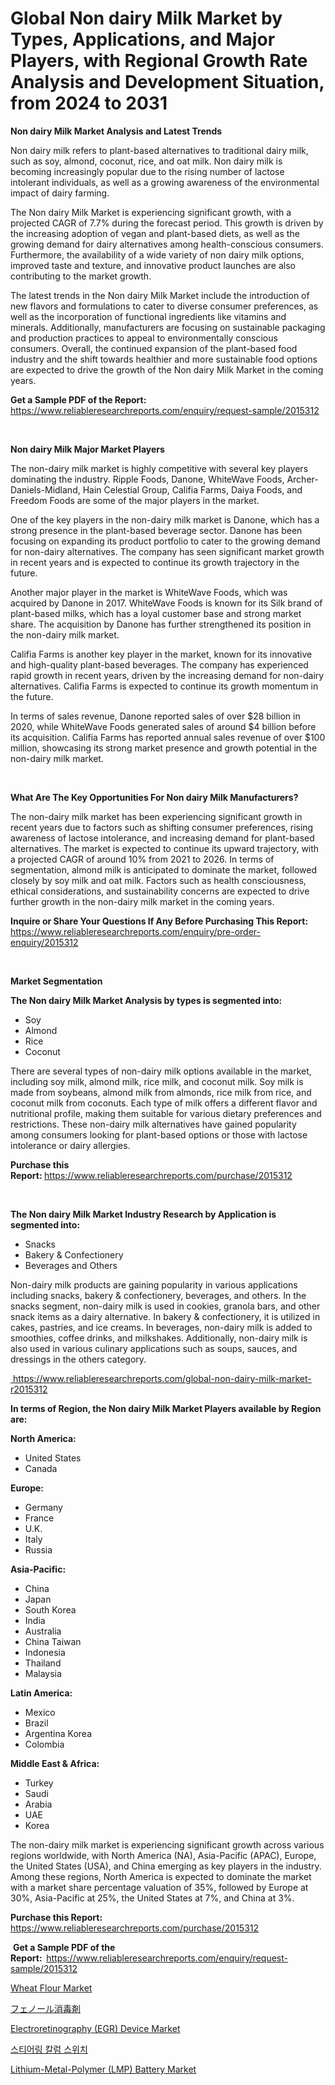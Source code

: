 <p><h1>Global Non dairy Milk Market by Types, Applications, and Major Players, with Regional Growth Rate Analysis and Development Situation, from 2024 to 2031</h1></p><p><strong>Non dairy Milk Market Analysis and Latest Trends</strong></p>
<p><p>Non dairy milk refers to plant-based alternatives to traditional dairy milk, such as soy, almond, coconut, rice, and oat milk. Non dairy milk is becoming increasingly popular due to the rising number of lactose intolerant individuals, as well as a growing awareness of the environmental impact of dairy farming.</p><p>The Non dairy Milk Market is experiencing significant growth, with a projected CAGR of 7.7% during the forecast period. This growth is driven by the increasing adoption of vegan and plant-based diets, as well as the growing demand for dairy alternatives among health-conscious consumers. Furthermore, the availability of a wide variety of non dairy milk options, improved taste and texture, and innovative product launches are also contributing to the market growth.</p><p>The latest trends in the Non dairy Milk Market include the introduction of new flavors and formulations to cater to diverse consumer preferences, as well as the incorporation of functional ingredients like vitamins and minerals. Additionally, manufacturers are focusing on sustainable packaging and production practices to appeal to environmentally conscious consumers. Overall, the continued expansion of the plant-based food industry and the shift towards healthier and more sustainable food options are expected to drive the growth of the Non dairy Milk Market in the coming years.</p></p>
<p><strong>Get a Sample PDF of the Report:&nbsp;</strong> <a href="https://www.reliableresearchreports.com/enquiry/request-sample/2015312">https://www.reliableresearchreports.com/enquiry/request-sample/2015312</a></p>
<p>&nbsp;</p>
<p><strong>Non dairy Milk Major Market Players</strong></p>
<p><p>The non-dairy milk market is highly competitive with several key players dominating the industry. Ripple Foods, Danone, WhiteWave Foods, Archer-Daniels-Midland, Hain Celestial Group, Califia Farms, Daiya Foods, and Freedom Foods are some of the major players in the market.</p><p>One of the key players in the non-dairy milk market is Danone, which has a strong presence in the plant-based beverage sector. Danone has been focusing on expanding its product portfolio to cater to the growing demand for non-dairy alternatives. The company has seen significant market growth in recent years and is expected to continue its growth trajectory in the future.</p><p>Another major player in the market is WhiteWave Foods, which was acquired by Danone in 2017. WhiteWave Foods is known for its Silk brand of plant-based milks, which has a loyal customer base and strong market share. The acquisition by Danone has further strengthened its position in the non-dairy milk market.</p><p>Califia Farms is another key player in the market, known for its innovative and high-quality plant-based beverages. The company has experienced rapid growth in recent years, driven by the increasing demand for non-dairy alternatives. Califia Farms is expected to continue its growth momentum in the future.</p><p>In terms of sales revenue, Danone reported sales of over $28 billion in 2020, while WhiteWave Foods generated sales of around $4 billion before its acquisition. Califia Farms has reported annual sales revenue of over $100 million, showcasing its strong market presence and growth potential in the non-dairy milk market.</p></p>
<p>&nbsp;</p>
<p><strong>What Are The Key Opportunities For Non dairy Milk Manufacturers?</strong></p>
<p><p>The non-dairy milk market has been experiencing significant growth in recent years due to factors such as shifting consumer preferences, rising awareness of lactose intolerance, and increasing demand for plant-based alternatives. The market is expected to continue its upward trajectory, with a projected CAGR of around 10% from 2021 to 2026. In terms of segmentation, almond milk is anticipated to dominate the market, followed closely by soy milk and oat milk. Factors such as health consciousness, ethical considerations, and sustainability concerns are expected to drive further growth in the non-dairy milk market in the coming years.</p></p>
<p><strong>Inquire or Share Your Questions If Any Before Purchasing This Report:</strong> <a href="https://www.reliableresearchreports.com/enquiry/pre-order-enquiry/2015312">https://www.reliableresearchreports.com/enquiry/pre-order-enquiry/2015312</a></p>
<p>&nbsp;</p>
<p><strong>Market Segmentation</strong></p>
<p><strong>The Non dairy Milk Market Analysis by types is segmented into:</strong></p>
<p><ul><li>Soy</li><li>Almond</li><li>Rice</li><li>Coconut</li></ul></p>
<p><p>There are several types of non-dairy milk options available in the market, including soy milk, almond milk, rice milk, and coconut milk. Soy milk is made from soybeans, almond milk from almonds, rice milk from rice, and coconut milk from coconuts. Each type of milk offers a different flavor and nutritional profile, making them suitable for various dietary preferences and restrictions. These non-dairy milk alternatives have gained popularity among consumers looking for plant-based options or those with lactose intolerance or dairy allergies.</p></p>
<p><strong>Purchase this Report:&nbsp;</strong><a href="https://www.reliableresearchreports.com/purchase/2015312">https://www.reliableresearchreports.com/purchase/2015312</a></p>
<p>&nbsp;</p>
<p><strong>The Non dairy Milk Market Industry Research by Application is segmented into:</strong></p>
<p><ul><li>Snacks</li><li>Bakery & Confectionery</li><li>Beverages and Others</li></ul></p>
<p><p>Non-dairy milk products are gaining popularity in various applications including snacks, bakery & confectionery, beverages, and others. In the snacks segment, non-dairy milk is used in cookies, granola bars, and other snack items as a dairy alternative. In bakery & confectionery, it is utilized in cakes, pastries, and ice creams. In beverages, non-dairy milk is added to smoothies, coffee drinks, and milkshakes. Additionally, non-dairy milk is also used in various culinary applications such as soups, sauces, and dressings in the others category.</p></p>
<p><a href="https://www.reliableresearchreports.com/global-non-dairy-milk-market-r2015312">&nbsp;https://www.reliableresearchreports.com/global-non-dairy-milk-market-r2015312</a></p>
<p><strong>In terms of Region, the Non dairy Milk Market Players available by Region are:</strong></p>
<p>
    <p> <strong> North America: </strong>
        <ul>
            <li>United States</li>
            <li>Canada</li>
        </ul>
        </p> 
    <p> <strong> Europe: </strong>
        <ul>
            <li>Germany</li>
            <li>France</li>
            <li>U.K.</li>
            <li>Italy</li>
            <li>Russia</li>
        </ul>
        </p> 
    <p> <strong> Asia-Pacific: </strong>
        <ul>
            <li>China</li>
            <li>Japan</li>
            <li>South Korea</li>
            <li>India</li>
            <li>Australia</li>
            <li>China Taiwan</li>
            <li>Indonesia</li>
            <li>Thailand</li>
            <li>Malaysia</li>
        </ul>
        </p> 
    <p> <strong> Latin America: </strong>
        <ul>
            <li>Mexico</li>
            <li>Brazil</li>
            <li>Argentina Korea</li>
            <li>Colombia</li>
        </ul>
        </p> 
    <p> <strong> Middle East & Africa: </strong>
        <ul>
            <li>Turkey</li>
            <li>Saudi</li>
            <li>Arabia</li>
            <li>UAE</li>
            <li>Korea</li>
        </ul>
    </p>
    </p>
<p><p>The non-dairy milk market is experiencing significant growth across various regions worldwide, with North America (NA), Asia-Pacific (APAC), Europe, the United States (USA), and China emerging as key players in the industry. Among these regions, North America is expected to dominate the market with a market share percentage valuation of 35%, followed by Europe at 30%, Asia-Pacific at 25%, the United States at 7%, and China at 3%.</p></p>
<p><strong>Purchase this Report: </strong><a href="https://www.reliableresearchreports.com/purchase/2015312">https://www.reliableresearchreports.com/purchase/2015312</a></p>
<p>&nbsp;<strong>Get a Sample PDF of the Report:&nbsp;&nbsp;</strong><a href="https://www.reliableresearchreports.com/enquiry/request-sample/2015312">https://www.reliableresearchreports.com/enquiry/request-sample/2015312</a></p>
<p><strong></strong></p>
<p><p><a href="https://github.com/jodemen/Market-Research-Report-List-2/blob/main/wheat-flour-market.md">Wheat Flour Market</a></p><p><a href="https://github.com/EmoryYundt1935/Market-Research-Report-List-1/blob/main/983645218658.md">フェノール消毒剤</a></p><p><a href="https://issuu.com/reportprime-2/docs/electroretinography-egr-device-market-size-2030.pp">Electroretinography (EGR) Device Market</a></p><p><a href="https://github.com/vskv4779xr1/Market-Research-Report-List-1/blob/main/815766917360.md">스티어링 칼럼 스위치</a></p><p><a href="https://issuu.com/reportprime-2/docs/lithium-metal-polymer-lmp-battery-market-size-2030">Lithium-Metal-Polymer (LMP) Battery Market</a></p></p>